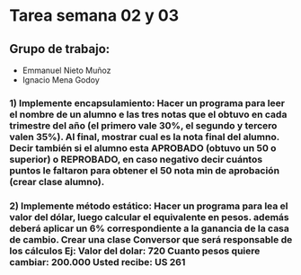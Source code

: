 # Tarea semana 02 y 03

## Grupo de trabajo:  
- Emmanuel Nieto Muñoz
- Ignacio Mena Godoy


### 1) Implemente encapsulamiento: Hacer un programa para leer el nombre de un alumno e las tres  notas que el obtuvo en cada trimestre del año (el primero vale 30%, el segundo y tercero valen 35%). Al final, mostrar cual es la nota final del alumno. Decir también si el alumno esta APROBADO (obtuvo un 50 o superior) o REPROBADO, en caso negativo decir cuántos puntos le faltaron para obtener el 50 nota min de aprobación (crear clase alumno).
### 2) Implemente método estático: Hacer un programa para lea el valor del dólar, luego calcular el equivalente en pesos. además deberá aplicar un 6% correspondiente a la ganancia de la casa de cambio. Crear una clase Conversor que será responsable de los cálculos Ej: Valor del dolar: 720 Cuanto pesos quiere cambiar: 200.000 Usted recibe: US 261



